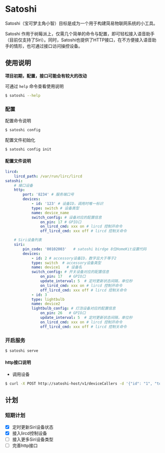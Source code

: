 # Satoshi

Satoshi（宝可梦主角小智）目标是成为一个用于构建简易物联网系统的小工具。

Satoshi 作用于树莓派上，仅需几个简单的命令与配置，即可轻松接入语音助手（目前仅支持了Siri）。同时，Satoshi也提供了HTTP接口，在不方便接入语音助手的情形，也可通过接口访问操控设备。

## 使用说明

**项目初期，配置，接口可能会有较大的改动**

可通过 `help` 命令查看使用说明

```bash
$ satoshi --help
```

### 配置

配置命令说明

```bash
$ satoshi config
```

配置文件初始化

```bash
$ satoshi config init
```

#### 配置文件说明

```yaml
lircd:
	lircd_path: /var/run/lirc/lircd
satoshi:
	# 接口设备
	http:
		port: '8234' # 服务端口号
		devices:
			- id: '123' # 设备ID，调用时唯一标识
			type: switch # 设备类型
			name: device_name
			switch_config: # 设备对应的配置信息
				on_pin: 17 # GPIO口
				on_lircd_cmd: xxx on # lircd 控制开命令
				off_lircd_cmd: xxx off # lircd 控制关命令

	# Siri设备列表
	siri:
		pin_code: '00102003'   # satoshi birdge 8位HomeKit设置代码
		devices:
			- id: 2 # accessory设备ID，数字且大于等于2
			type: switch  # accessory设备类型
			name: device1	# 设备名
			switch_config: # 开关设备对应的配置信息
				on_pin: 17   # GPIO口
				update_interval: 5	# 定时更新状态间隔，单位秒
				on_lircd_cmd: xxx on # lircd 控制开命令
				off_lircd_cmd: xxx off # lircd 控制关命令
			- id: 3
			type: lightbulb
			name: device2
			lightbulb_config: # 灯泡设备对应的配置信息
				on_pin: 26   # GPIO口
				update_interval: 5	# 定时更新状态间隔，单位秒
				on_lircd_cmd: xxx on # lircd 控制开命令
				off_lircd_cmd: xxx off # lircd 控制关命令
```

### 开启服务

```bash
$ satoshi serve
```

#### http接口说明

- 调用设备

```bash
$ curl -X POST http://satoshi-host/v1/deviceCallers -d '{"id": "1", "toggle": true}'
```

## 计划

### 短期计划

- [x] 定时更新Siri设备状态
- [x] 接入lircd控制设备
- [ ] 接入更多Siri设备类型
- [ ] 完善http接口
